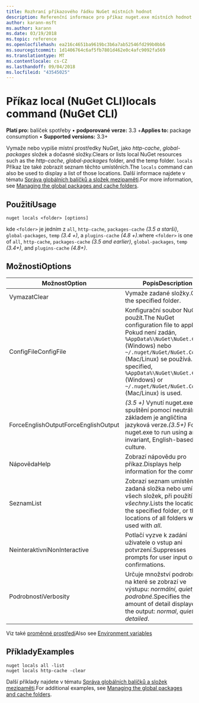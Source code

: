 ```yaml
---
title: Rozhraní příkazového řádku NuGet místních hodnot
description: Referenční informace pro příkaz nuget.exe místních hodnot
author: karann-msft
ms.author: karann
ms.date: 03/19/2018
ms.topic: reference
ms.openlocfilehash: ea216c4651ba9619bc3b6a7ab52546fd299b0bb6
ms.sourcegitcommit: 1d1406764c6af5fb7801d462e0c4afc9092fa569
ms.translationtype: MT
ms.contentlocale: cs-CZ
ms.lasthandoff: 09/04/2018
ms.locfileid: "43545025"
---
```

# <a name="locals-command-nuget-cli"></a><span data-ttu-id="c4f05-103">Příkaz local (NuGet CLI)</span><span class="sxs-lookup"><span data-stu-id="c4f05-103">locals command (NuGet CLI)</span></span>

<span data-ttu-id="c4f05-104">**Platí pro:** balíček spotřeby &bullet; **podporované verze:** 3.3 +</span><span class="sxs-lookup"><span data-stu-id="c4f05-104">**Applies to:** package consumption &bullet; **Supported versions:** 3.3+</span></span>

<span data-ttu-id="c4f05-105">Vymaže nebo vypíše místní prostředky NuGet, jako *http-cache*, *global-packages* složek a dočasné složky.</span><span class="sxs-lookup"><span data-stu-id="c4f05-105">Clears or lists local NuGet resources such as the *http-cache*, *global-packages* folder, and the temp folder.</span></span> <span data-ttu-id="c4f05-106">`locals` Příkaz lze také zobrazit seznam těchto umístěních.</span><span class="sxs-lookup"><span data-stu-id="c4f05-106">The `locals` command can also be used to display a list of those locations.</span></span> <span data-ttu-id="c4f05-107">Další informace najdete v tématu [Správa globálních balíčků a složek mezipaměti](../consume-packages/managing-the-global-packages-and-cache-folders.md).</span><span class="sxs-lookup"><span data-stu-id="c4f05-107">For more information, see [Managing the global packages and cache folders](../consume-packages/managing-the-global-packages-and-cache-folders.md).</span></span>

## <a name="usage"></a><span data-ttu-id="c4f05-108">Použití</span><span class="sxs-lookup"><span data-stu-id="c4f05-108">Usage</span></span>

```cli
nuget locals <folder> [options]
```

<span data-ttu-id="c4f05-109">kde `<folder>` je jedním z `all`, `http-cache`, `packages-cache` *(3.5 a starší)*, `global-packages`, `temp` *(3.4 +)*, a `plugins-cache` *(4.8 +)*.</span><span class="sxs-lookup"><span data-stu-id="c4f05-109">where `<folder>` is one of `all`, `http-cache`, `packages-cache` *(3.5 and earlier)*, `global-packages`, `temp` *(3.4+)*, and `plugins-cache` *(4.8+)*.</span></span>

## <a name="options"></a><span data-ttu-id="c4f05-110">Možnosti</span><span class="sxs-lookup"><span data-stu-id="c4f05-110">Options</span></span>

| <span data-ttu-id="c4f05-111">Možnost</span><span class="sxs-lookup"><span data-stu-id="c4f05-111">Option</span></span> | <span data-ttu-id="c4f05-112">Popis</span><span class="sxs-lookup"><span data-stu-id="c4f05-112">Description</span></span> |
| --- | --- |
| <span data-ttu-id="c4f05-113">Vymazat</span><span class="sxs-lookup"><span data-stu-id="c4f05-113">Clear</span></span> | <span data-ttu-id="c4f05-114">Vymaže zadané složky.</span><span class="sxs-lookup"><span data-stu-id="c4f05-114">Clears the specified folder.</span></span> |
| <span data-ttu-id="c4f05-115">ConfigFile</span><span class="sxs-lookup"><span data-stu-id="c4f05-115">ConfigFile</span></span> | <span data-ttu-id="c4f05-116">Konfigurační soubor NuGet použít.</span><span class="sxs-lookup"><span data-stu-id="c4f05-116">The NuGet configuration file to apply.</span></span> <span data-ttu-id="c4f05-117">Pokud není zadán, `%AppData%\NuGet\NuGet.Config` (Windows) nebo `~/.nuget/NuGet/NuGet.Config` (Mac/Linux) se používá.</span><span class="sxs-lookup"><span data-stu-id="c4f05-117">If not specified, `%AppData%\NuGet\NuGet.Config` (Windows) or `~/.nuget/NuGet/NuGet.Config` (Mac/Linux) is used.</span></span>|
| <span data-ttu-id="c4f05-118">ForceEnglishOutput</span><span class="sxs-lookup"><span data-stu-id="c4f05-118">ForceEnglishOutput</span></span> | <span data-ttu-id="c4f05-119">*(3.5 +)*  Vynutí nuget.exe pro spuštění pomocí neutrální, základem je angličtina jazyková verze.</span><span class="sxs-lookup"><span data-stu-id="c4f05-119">*(3.5+)* Forces nuget.exe to run using an invariant, English-based culture.</span></span> |
| <span data-ttu-id="c4f05-120">Nápověda</span><span class="sxs-lookup"><span data-stu-id="c4f05-120">Help</span></span> | <span data-ttu-id="c4f05-121">Zobrazí nápovědu pro příkaz.</span><span class="sxs-lookup"><span data-stu-id="c4f05-121">Displays help information for the command.</span></span> |
| <span data-ttu-id="c4f05-122">Seznam</span><span class="sxs-lookup"><span data-stu-id="c4f05-122">List</span></span> | <span data-ttu-id="c4f05-123">Zobrazí seznam umístění zadaná složka nebo umístění všech složek, při použití s *všechny*.</span><span class="sxs-lookup"><span data-stu-id="c4f05-123">Lists the location of the specified folder, or the locations of all folders when used with *all*.</span></span> |
| <span data-ttu-id="c4f05-124">Neinteraktivní</span><span class="sxs-lookup"><span data-stu-id="c4f05-124">NonInteractive</span></span> | <span data-ttu-id="c4f05-125">Potlačí vyzve k zadání uživatele o vstup ani potvrzení.</span><span class="sxs-lookup"><span data-stu-id="c4f05-125">Suppresses prompts for user input or confirmations.</span></span> |
| <span data-ttu-id="c4f05-126">Podrobnosti</span><span class="sxs-lookup"><span data-stu-id="c4f05-126">Verbosity</span></span> | <span data-ttu-id="c4f05-127">Určuje množství podrobností, na které se zobrazí ve výstupu: *normální*, *quiet*, *podrobné*.</span><span class="sxs-lookup"><span data-stu-id="c4f05-127">Specifies the amount of detail displayed in the output: *normal*, *quiet*, *detailed*.</span></span> |

<span data-ttu-id="c4f05-128">Viz také [proměnné prostředí](cli-ref-environment-variables.md)</span><span class="sxs-lookup"><span data-stu-id="c4f05-128">Also see [Environment variables](cli-ref-environment-variables.md)</span></span>

## <a name="examples"></a><span data-ttu-id="c4f05-129">Příklady</span><span class="sxs-lookup"><span data-stu-id="c4f05-129">Examples</span></span>

```cli
nuget locals all -list
nuget locals http-cache -clear
```

<span data-ttu-id="c4f05-130">Další příklady najdete v tématu [Správa globálních balíčků a složek mezipaměti](../consume-packages/managing-the-global-packages-and-cache-folders.md).</span><span class="sxs-lookup"><span data-stu-id="c4f05-130">For additional examples, see [Managing the global packages and cache folders](../consume-packages/managing-the-global-packages-and-cache-folders.md).</span></span>
